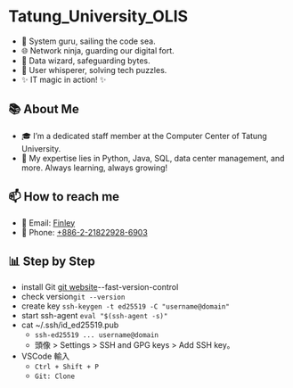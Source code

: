 # Tatung_University_OLIS
- 🔧 System guru, sailing the code sea. 
- 🌐 Network ninja, guarding our digital fort. 
- 💾 Data wizard, safeguarding bytes. 
- 🤝 User whisperer, solving tech puzzles. 
- ✨ IT magic in action! ✨

## 📚 About Me
- 🎓 I’m a dedicated staff member at the Computer Center of Tatung University.
- 🌱 My expertise lies in Python, Java, SQL, data center management, and more. Always learning, always growing!

## 📫 How to reach me
- 📧 Email: [Finley](mailto:fanli@gm.ttu.edu.tw)
- 📱 Phone: [+886-2-21822928-6903](tel:+886221822928)

## 📊 Step by Step
* install Git [git website](https://git-scm.com/download/win)--fast-version-control
* check version`git --version`
* create key `ssh-keygen -t ed25519 -C "username@domain"`
* start ssh-agent `eval "$(ssh-agent -s)"`
* cat ~/.ssh/id_ed25519.pub
    - `ssh-ed25519 ... username@domain`
    - 頭像 > Settings > SSH and GPG keys > Add SSH key。
* VSCode 輸入
    - `Ctrl + Shift + P`
    - `Git: Clone`